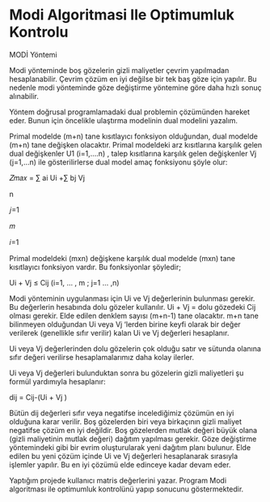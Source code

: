 # Modi Algoritmasi Ile Optimumluk Kontrolu

MODİ Yöntemi

Modi yönteminde boş gözelerin gizli maliyetler çevrim yapılmadan hesaplanabilir. Çevrim çözüm en
iyi değilse bir tek baş göze için yapılır. Bu nedenle modi yönteminde göze değiştirme yöntemine göre
daha hızlı sonuç alınabilir.

Yöntem doğrusal programlamadaki dual problemin çözümünden hareket eder. Bunun için öncelikle
ulaştırma modelinin dual modelini yazalım.

Primal modelde (m+n) tane kısıtlayıcı fonksiyon olduğundan, dual modelde (m+n) tane değişken
olacaktır. Primal modeldeki arz kısıtlarına karşılık gelen dual değişkenler U1 (i=1,….n) , talep kısıtlarına
karşılık gelen değişkenler Vj (j=1,…n) ile gösterilirlerse dual model amaç fonksiyonu şöyle olur:

𝑍𝑚𝑎𝑥 = ∑ ai Ui +∑ bj Vj

n

𝑗=1

𝑚

𝑖=1

Primal modeldeki (mxn) değişkene karşılık dual modelde (mxn) tane kısıtlayıcı fonksiyon vardır. Bu
fonksiyonlar şöyledir;

Ui + Vj ≤ Cij (i=1, … , m ; j=1 … ,n)

Modi yönteminin uygulanması için Ui ve Vj değerlerinin bulunması gerekir. Bu değerlerin hesabında
dolu gözeler kullanılır. Ui + Vj = dolu gözedeki Cij olması gerekir. Elde edilen denklem sayısı (m+n-1)
tane olacaktır. m+n tane bilinmeyen olduğundan Ui veya Vj ‘lerden birine keyfi olarak bir değer
verilerek (genellikle sıfır verilir) kalan Ui ve Vj değerleri hesaplanır.

Ui veya Vj değerlerinden dolu gözelerin çok olduğu satır ve sütunda olanına sıfır değeri verilirse
hesaplamalarımız daha kolay ilerler.

Ui veya Vj değerleri bulunduktan sonra bu gözelerin gizli maliyetleri şu formül yardımıyla hesaplanır:

dij = Cij-(Ui + Vj )

Bütün dij değerleri sıfır veya negatifse incelediğimiz çözümün en iyi olduğuna karar verilir.
Boş gözelerden biri veya birkaçının gizli maliyet negatifse çözüm en iyi değildir. Boş gözelerden
mutlak değeri büyük olana (gizli maliyetinin mutlak değeri) dağıtım yapılması gerekir. Göze
değiştirme yöntemindeki gibi bir evrim oluşturularak yeni dağıtım planı bulunur.
Elde edilen bu yeni çözüm içinde Ui ve Vj değerleri hesaplanarak sırasıyla işlemler yapılır. Bu en iyi
çözümü elde edinceye kadar devam eder.

Yaptığım projede kullanıcı matris değerlerini yazar. Program Modi algoritması ile optimumluk kontrolünü yapıp sonucunu göstermektedir.



